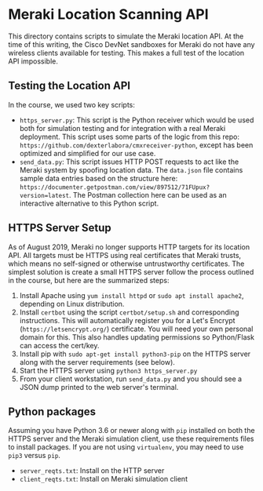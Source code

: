 # Meraki Location Scanning API
This directory contains scripts to simulate the Meraki location API.
At the time of this writing, the Cisco DevNet sandboxes for Meraki do
not have any wireless clients available for testing. This makes a full
test of the location API impossible.

## Testing the Location API
In the course, we used two key scripts:

  * `https_server.py`: This script is the Python receiver which would
    be used both for simulation testing and for integration with a real
    Meraki deployment. This script uses some parts of the logic from
    this repo: `https://github.com/dexterlabora/cmxreceiver-python`,
    except has been optimized and simplified for our use case.
  * `send_data.py`: This script issues HTTP POST requests to act
    like the Meraki system by spoofing location data. The `data.json`
    file contains sample data entries based on the structure here:
    `https://documenter.getpostman.com/view/897512/71FUpux?version=latest`.
    The Postman collection here can be used as an interactive alternative
    to this Python script.

## HTTPS Server Setup
As of August 2019, Meraki no longer supports HTTP targets for its location
API. All targets must be HTTPS using real certificates that Meraki trusts,
which means no self-signed or otherwise untrustworthy certificates.
The simplest solution is create a small HTTPS server follow the process
outlined in the course, but here are the summarized steps:

  1. Install Apache using `yum install httpd` or `sudo apt install apache2`,
     depending on Linux distribution.
  2. Install `certbot` using the script `certbot/setup.sh` and
     corresponding instructions. This will automatically register you
     for a Let's Encrypt (`https://letsencrypt.org/`) certificate. You
     will need your own personal domain for this. This also handles
     updating permissions so Python/Flask can access the cert/key.
  3. Install pip with `sudo apt-get install python3-pip` on the
     HTTPS server along with the server requirements (see below).
  4. Start the HTTPS server using `python3 https_server.py`
  5. From your client workstation, run `send_data.py` and you should see
     a JSON dump printed to the web server's terminal.

## Python packages
Assuming you have Python 3.6 or newer along with `pip` installed on
both the HTTPS server and the Meraki simulation client, use
these requirements files to install packages. If you are not
using `virtualenv`, you may need to use `pip3` versus `pip`.

  * `server_reqts.txt`: Install on the HTTP server
  * `client_reqts.txt`: Install on Meraki simulation client

